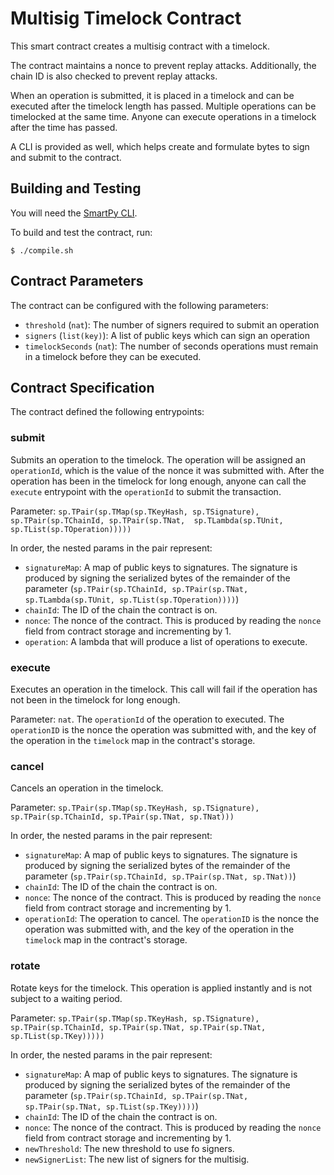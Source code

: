 # Multisig Timelock Contract

This smart contract creates a multisig contract with a timelock. 

The contract maintains a nonce to prevent replay attacks. Additionally, the chain ID is also checked to prevent replay attacks. 

When an operation is submitted, it is placed in a timelock and can be executed after the timelock length has passed. Multiple operations can be timelocked at the same time. Anyone can execute operations in a timelock after the time has passed.

A CLI is provided as well, which helps create and formulate bytes to sign and submit to the contract.

## Building and Testing

You will need the [SmartPy CLI](https://smartpy.io).

To build and test the contract, run:
```
$ ./compile.sh
```

## Contract Parameters

The contract can be configured with the following parameters:
- `threshold` (`nat`): The number of signers required to submit an operation
- `signers` (`list(key)`): A list of public keys which can sign an operation
- `timelockSeconds` (`nat`): The number of seconds operations must remain in a timelock before they can be executed. 

## Contract Specification

The contract defined the following entrypoints:

### submit

Submits an operation to the timelock. The operation will be assigned an `operationId`, which is the value of the nonce it was submitted with. After the operation has been in the timelock for long enough, anyone can call the `execute` entrypoint with the `operationId` to submit the transaction.

Parameter: `sp.TPair(sp.TMap(sp.TKeyHash, sp.TSignature), sp.TPair(sp.TChainId, sp.TPair(sp.TNat,  sp.TLambda(sp.TUnit, sp.TList(sp.TOperation)))))`

In order, the nested params in the pair represent:
- `signatureMap`: A map of public keys to signatures. The signature is produced by signing the serialized bytes of the remainder of the parameter (`sp.TPair(sp.TChainId, sp.TPair(sp.TNat,  sp.TLambda(sp.TUnit, sp.TList(sp.TOperation))))`)
- `chainId`: The ID of the chain the contract is on.
- `nonce`: The nonce of the contract. This is produced by reading the `nonce` field from contract storage and incrementing by 1.
- `operation`: A lambda that will produce a list of operations to execute.

### execute

Executes an operation in the timelock. This call will fail if the operation has not been in the timelock for long enough.

Parameter: `nat`. The `operationId` of the operation to executed. The `operationID` is the nonce the operation was submitted with, and the key of the operation in the `timelock` map in the contract's storage.

### cancel

Cancels an operation in the timelock.

Parameter: `sp.TPair(sp.TMap(sp.TKeyHash, sp.TSignature), sp.TPair(sp.TChainId, sp.TPair(sp.TNat, sp.TNat)))`

In order, the nested params in the pair represent:
- `signatureMap`: A map of public keys to signatures. The signature is produced by signing the serialized bytes of the remainder of the parameter (`sp.TPair(sp.TChainId, sp.TPair(sp.TNat, sp.TNat))`)
- `chainId`: The ID of the chain the contract is on.
- `nonce`: The nonce of the contract. This is produced by reading the `nonce` field from contract storage and incrementing by 1.
- `operationId`: The operation to cancel. The `operationID` is the nonce the operation was submitted with, and the key of the operation in the `timelock` map in the contract's storage.

### rotate

Rotate keys for the timelock. This operation is applied instantly and is not subject to a waiting period.

Parameter: `sp.TPair(sp.TMap(sp.TKeyHash, sp.TSignature), sp.TPair(sp.TChainId, sp.TPair(sp.TNat, sp.TPair(sp.TNat, sp.TList(sp.TKey)))))`

In order, the nested params in the pair represent:
- `signatureMap`: A map of public keys to signatures. The signature is produced by signing the serialized bytes of the remainder of the parameter (`sp.TPair(sp.TChainId, sp.TPair(sp.TNat, sp.TPair(sp.TNat, sp.TList(sp.TKey))))`)
- `chainId`: The ID of the chain the contract is on.
- `nonce`: The nonce of the contract. This is produced by reading the `nonce` field from contract storage and incrementing by 1.
- `newThreshold`: The new threshold to use fo signers.
- `newSignerList`: The new list of signers for the multisig.
